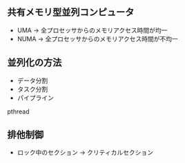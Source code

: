 ## 共有メモリ型並列コンピュータ
* UMA  -> 全プロセッサからのメモリアクセス時間が均一
* NUMA -> 全プロセッサからのメモリアクセス時間が不均一


## 並列化の方法
* データ分割
* タスク分割
* パイプライン

pthread

## 排他制御
* ロック中のセクション -> クリティカルセクション
